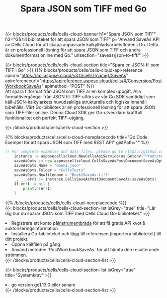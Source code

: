﻿---
title:  Spara JSON som TIFF med Go
description:  Använder Aspose.Cells Cloud SDK för Go för att spara fil i JSON-format som fil i TIFF-format.
kwords: Excel, Save JSON as TIFF, REST, Go
howto: How to save JSON as TIFF using Aspose.Cells Cloud Go library.
---
{{< blocks/products/cells/cells-cloud-banner h1="Spara JSON som TIFF" h2="Gå till biblioteket för att spara JSON som TIFF" p="Använd SaveAs API av Cells Cloud för att skapa anpassade kalkylbladsarbetsflöden i Go. Detta är en professionell lösning för att spara JSON som TIFF och andra dokumentformat online med Go." urlsection="saveas/json-to-tiff/" >}}

{{< blocks/products/cells/cells-cloud-section title="Spara en JSON-fil som TIFF i Go" >}}
{{% blocks/products/cells/cells-cloud-api-reference apiurl="https://api.aspose.cloud/v3.0/cells/{name}/SaveAs" apireferenceurl="https://apireference.aspose.cloud/cells/#/Conversion/PostWorkbookSaveAs" apimethod="POST" %}}
<br/>
Att spara filformat från JSON som TIFF är en komplex uppgift. Alla formatövergångar från JSON till TIFF utförs av vår Go SDK samtidigt som käll-JSON-kalkylarkets huvudsakliga strukturella och logiska innehåll bibehålls. Vårt Go-bibliotek är en professionell lösning för att spara JSON som TIFF-filer online. Denna Cloud SDK ger Go-utvecklare kraftfull funktionalitet och perfekt TIFF-utgång.

{{< /blocks/products/cells/cells-cloud-section >}}

{{% blocks/products/cells/cells-cloud-noreplacecode title="Go Code Exempel för att spara JSON som TIFF med REST API" gistPath="" %}}
  
```go
// For complete examples and data files, please go to https://github.com/aspose-cells-cloud/aspose-cells-cloud-go/
    instance := asposecellscloud.NewCellsApiService(os.Getenv("ProductClientId"), os.Getenv("ProductClientSecret"))
    saveAsOpts := new(asposecellscloud.CellsSaveAsPostDocumentSaveAsOpts)
    saveAsOpts.Name = "Book1.json"
    saveAsOpts.Folder = "CellsTests"
    saveAsOpts.Newfilename = "Book1SaveAs.tiff"
    _, _, err1 := instance.CellsSaveAsPostDocumentSaveAs(saveAsOpts)
    if err1 != nil {
	    println(err1)
    }
```
  
{{% /blocks/products/cells/cells-cloud-noreplacecode %}}
<br/>
{{< blocks/products/cells/cells-cloud-section-list isGrey="true" title="Lär dig hur du sparar JSON som TIFF med Cells Cloud Go-biblioteket." >}}
<li> Registrera ett konto på<a href="https://dashboard.aspose.cloud/">instrumentbräda</a> för att få gratis API kvot & auktoriseringsinformation</li>
<li>Installera Go-biblioteket och lägg till referensen (importera biblioteket) till ditt projekt.</li>
<li>Öppna källfilen på gång.</li>
<li>Använd metoden `PostWorkbookSaveAs` för att hämta den resulterande strömmen.</li>
{{< /blocks/products/cells/cells-cloud-section-list >}}

{{< blocks/products/cells/cells-cloud-section-list isGrey="true" title="Systemkrav" >}}
<li>go version go1.13.0 eller senare</li>
{{< /blocks/products/cells/cells-cloud-section-list >}}
